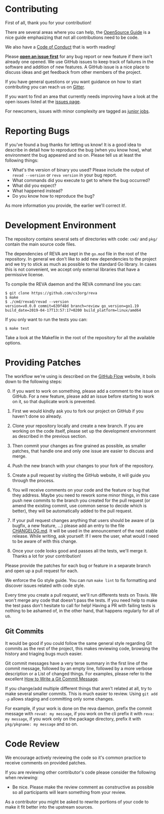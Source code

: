 Contributing
================

First of all, thank you for your contribution!

There are several areas where you can help, the [OpenSource Guide](https://opensource.guide/how-to-contribute/)
is a nice guide emphasizing that not all contributions need to be code. 

We also have a [Code of Conduct](https://github.com/cs3org/.github/tree/master/CODE_OF_CONDUCT.md)
that is worth reading!

Please **[open an issue first](https://github.com/cs3org/reva/issues/new)** for any bug report or new feature if there isn't
already one opened. We use GitHub issues to keep track of failures in the
software and addition of new features. A GitHub issue is a nice place to discuss ideas
and get feedback from other members of the project.

If you have general questions or you want guidance on how to start contributing
you can reach us on [Gitter](https://gitter.im/cs3org/REVA).

If you want to find an area that currently needs improving have a look at the
open issues listed at the [issues page](https://github.com/cs3org/reva/issues). 

For newcomers, issues with minor complexity are tagged 
as [junior jobs](https://github.com/cs3org/reva/labels/junior-job).


Reporting Bugs
==============

If you've found a bug thanks for letting us know!
It is a good idea to describe in detail how to reproduce 
the bug (when you know how), what environment the bug appeared and so on.
Please tell us at least the following things:

 * What's the version of binary you used? Please include the output of
   `revad --version` or `reva version` in your bug report.
 * What commands did you execute to get to where the bug occurred?
 * What did you expect?
 * What happened instead?
 * Do you know how to reproduce the bug?

As more information you provide, the earlier we'll correct it!.

Development Environment
=======================

The repository contains several sets of directories with code: `cmd/` and
`pkg/` contain the main source code files.

The dependencies of REVA are kept in the `go.mod` file in the root of the repository.
In general we don't like to add new dependencies to the project and we try to stick as much
as possible to the standard Go library. In cases this is not convenient, we accept only 
external libraries that have a permissive license.


To compile the REVA daemon and the REVA command line you can:

```
$ git clone https://github.com/cs3org/reva
$ make
$ ./cmd/revad/revad --version
version=v0.0.0 commit=639f48d branch=review go_version=go1.19 build_date=2019-04-17T13:57:17+0200 build_platform=linux/amd64
```

If you only want to run the tests you can:

```
$ make test
```

Take a look at the Makefile in the root of the repository for all the available options.

Providing Patches
=================

The workflow we're using is described on the
[GitHub Flow](https://guides.github.com/introduction/flow/) website, it boils
down to the following steps:

 0. If you want to work on something, please add a comment to the issue on
    GitHub. For a new feature, please add an issue before starting to work on
    it, so that duplicate work is prevented.

 1. First we would kindly ask you to fork our project on GitHub if you haven't
    done so already.

 2. Clone your repository locally and create a new branch.
    If you are working on the code itself, please set up the development environment
    as described in the previous section.

 3. Then commit your changes as fine grained as possible, as smaller patches,
    that handle one and only one issue are easier to discuss and merge.

 4. Push the new branch with your changes to your fork of the repository.

 5. Create a pull request by visiting the GitHub website, it will guide you
    through the process.

 6. You will receive comments on your code and the feature or bug that they
    address. Maybe you need to rework some minor things, in this case push new
    commits to the branch you created for the pull request (or amend the
    existing commit, use common sense to decide which is better), they will be
    automatically added to the pull request.

 7. If your pull request changes anything that users should be aware of (a
    bugfix, a new feature, ...) please add an entry to the file
    [CHANGELOG.md](CHANGELOG.md). It will be used in the announcement of the
    next stable release. While writing, ask yourself: If I were the user, what
    would I need to be aware of with this change.

 8. Once your code looks good and passes all the tests, we'll merge it. Thanks
    a lot for your contribution!

Please provide the patches for each bug or feature in a separate branch and
open up a pull request for each.

We enforce the Go style guide. You can run `make lint` to fix formatting
and discover issues related with code style.

Every time you create a pull request, we'll run differents tests on Travis.
We won't merge any code that doesn't pass the tests. If you need help to make the test
pass don't hesitate to call for help! Having a PR with failing tests is nothing
to be ashamed of, in the other hand, that happens regularly for all of us.

Git Commits
-----------

It would be good if you could follow the same general style regarding Git
commits as the rest of the project, this makes reviewing code, browsing the
history and triaging bugs much easier.

Git commit messages have a very terse summary in the first line of the commit
message, followed by an empty line, followed by a more verbose description or a
List of changed things. For examples, please refer to the excellent [How to
Write a Git Commit Message](https://chris.beams.io/posts/git-commit/).

If you change/add multiple different things that aren't related at all, try to
make several smaller commits. This is much easier to review. Using `git add -p`
allows staging and committing only some changes.


For example, if your work is done on the reva daemon, prefix the commit
message with `revad: my message`, if you work on the cli prefix it with `reva: my message`,
if you work only on the package directory, prefix it with `pkg/pkgname: my message` and so on.

Code Review
===========

We encourage actively reviewing the code so it's common practice 
to receive comments on provided patches.

If you are reviewing other contributor's code please consider the following
when reviewing:

* Be nice. Please make the review comment as constructive as possible so all
  participants will learn something from your review.

As a contributor you might be asked to rewrite portions of your code to make it
fit better into the upstream sources.
